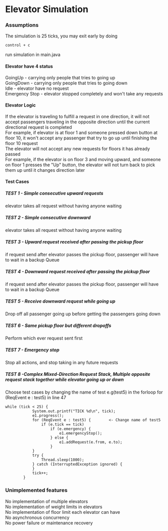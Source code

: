 # Elevator Simulation
### Assumptions
The simulation is 25 ticks, you may exit early by doing 
```
control + c
```
run simulation in main.java
#### Elevator have 4 status <br>
GoingUp - carrying only people that tries to going up <br>
GoingDown - carrying only people that tries to going down  <br>
Idle - elevator have no request  <br>
Emergency Stop - elevator stopped completely and won't take any requests  <br>
#### Elevator Logic <br>
If the elevator is traveling to fulfill a request in one direction, it will not accept passengers traveling in the opposite direction until the current directional request is completed <br>
For example, if elevator is at floor 1 and someone pressed down button at floor 10, it won't accept any passenger that try to go up until finishing the floor 10 request <br>
The elevator will not accept any new requests for floors it has already passed <br>
For example, if the elevator is on floor 3 and moving upward, and someone on floor 1 presses the "Up" button, the elevator will not turn back to pick them up until it changes direction later <br>
#### Test Cases <br>
##### TEST 1 - Simple consecutive upward requests <br>
elevator takes all request without having anyone waiting <br>
##### TEST 2 - Simple consecutive downward <br>
elevator takes all request without having anyone waiting <br>
##### TEST 3 - Upward request received after passing the pickup floor <br>
if request send after elevator passes the pickup floor, passenger will have to wait in a backup Queue <br>
##### TEST 4 - Downward request received after passing the pickup floor <br>
if request send after elevator passes the pickup floor, passenger will have to wait in a backup Queue <br>
##### TEST 5 - Receive downward request while going up <br>
Drop off all passenger going up before getting the passengers going down <br>
##### TEST 6 - Same pickup floor but different dropoffs <br>
Perform which ever request sent first
##### TEST 7 - Emergency stop <br>
Stop all actions, and stop taking in any future requests <br>
##### TEST 8 -Complex Mixed-Direction Request Stack, Multiple opposite request stack together while elevator going up or down <br>
Choose test cases by changing the name of test e.g(test5) in the forloop for (ReqEvent e : test5) in line 47
```
while (tick < 25) {
            System.out.printf("TICK %d\n", tick);
            e1.progress();
            for (ReqEvent e : test5) {        <- Change name of test5 
                if (e.tick == tick)
                    if (e.emergency) {
                        e1.emergencyStop();
                    } else {
                        e1.addRequest(e.from, e.to);
                    }
            }
            try {
                Thread.sleep(1000);
            } catch (InterruptedException ignored) {
            }
            tick++;
        }
```

### Unimplemented features
No implementation of multiple elevators <br>
No implementation of weight limits in elevators <br>
No implementation of floor limit each elevator can have <br>
No asynchronous concurrency <br>
No power failure or maintenance recovery <br>
